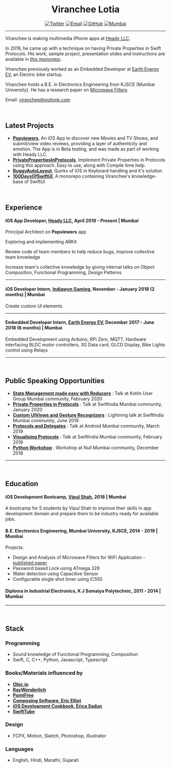 <h1 align="center">Viranchee Lotia</h1>

<p align="center">
  <a href="https://twitter.com/code_magician"><img src="https://img.shields.io/badge/Twitter-299-34A1F2.svg" alt="Twitter"></a>
  <a href="mailto:viranchee@outlook.com"><img src="https://img.shields.io/badge/Email-viranchee%40outlook.com-red.svg" alt="Email"></a>
  <a href="https://github.com/Viranchee"><img src="https://img.shields.io/badge/Github-Viranchee-000000.svg" alt="GitHub"></a>
  <a href="https://www.linkedin.com/in/viranchee/"><img src="https://img.shields.io/badge/LinkedIn-Viranchee-007AB4.svg" alt="Mumbai"></a>

</p>

---

Viranchee is making multimedia iPhone apps at [Heady LLC][heady].

In 2019, he came up with a technique on having Private Properties in Swift Protocols. His work, sample project, presentation slides and instructions are available in [this monorepo][PrivatePropertiesInProtocols].

Viranchee previously worked as an Embedded Developer at [Earth Energy EV][earthEnergy], an Electric bike startup.

Viranchee holds a B.E. in Electronics Engineering from KJSCE (Mumbai University). He has a research paper on [Microwave Filters][microwavePaper]

Email: viranchee@outlook.com

<br/>

## Latest Projects 

- [**Popviewers**][heady], An iOS App to discover new Movies and TV Shows, and submit/view video reviews, providing a layer of authenticity and emotion. The App is in Beta testing, and was made as part of working with Heady LLC.
- [**PrivatePropertiesInProtocols**][PrivatePropertiesInProtocols], Implement Private Properties in Protocols using this approach. Easy to use, along with Compile time help.
- [**BuggyAutoLayout**][buggyAutoLayout], Quirks of iOS in Keyboard handling and it's solution
- [**100DaysOfSwiftUI**][100SwiftUI], A monorepo containing Viranchee's knowledge-base of SwiftUI

<br/>

## Experience 

#### iOS App Developer, [Heady LLC][heady], April 2019 - Present | Mumbai

Principal Architect on **Popviewers** app

Exploring and implementing ARKit

Review code of team members to help reduce bugs, improve collective team knowledge

Increase team's collective knowledge by giving internal talks on Object Composition, Functional Programming, Design Patterns

--- 

#### iOS Developer Intern, [Indiawyn Gaming][indiawyn], November - January 2018 (2 months)  | Mumbai

Create custom UI elements

--- 

#### Embedded Developer Intern, [Earth Energy EV][earthEnergy], December 2017 - June 2018 (6 months) | Mumbai

Embedded Development using Arduino, RPi Zero, MQTT, Hardware interfacing BLDC motor controllers, 3G Data card, GLCD Display, Bike Lights control using Relays

---

<br/>

## Public Speaking Opportunities

- **[State Management made easy with Reducers][kotlinReducer]** : Talk at Kotlin User Group Mumbai community, February 2020
- **[Private Properties in Protocols][swiftMumbaiPrivatePropertiesInProtocols]** : Talk at SwiftIndia Mumbai community, January 2020
- **[Custom UIViews and Gesture Recognizers][swiftUIViewLightning]** : Lightning talk at SwiftIndia Mumbai community, June 2019
- **[Protocols and Delegates][madProtocol]** : Talk at Android Mumbai community, March 2019 
- **[Visualising Protocols][swiftMumbaiProtocols]** : Talk at SwiftIndia Mumbai community, February 2019 
- **[Python Workshop][pythonWorkshop]** : Workshop at Null Mumbai community, December 2018
---
<br/>

## Education

#### iOS Development Bootcamp, [Vipul Shah][vipulSpeaker], 2018 | Mumbai

A bootcamp for 5 students by Vipul Shah to improve their skills in app development domain and prepare them to be industry ready for available jobs.

#### B.E. Electronics Engineering, Mumbai University, KJSCE, 2014 - 2019 | Mumbai

Projects:
- Design and Analysis of Microwave Filters for WiFi Application - [published paper][microwavePaper]
- Password based Lock using ATmega 328
- Water detection using Capacitive Sensor 
- Configurable single shot timer using IC555

#### Diploma in Industrial Electronics, K J Somaiya Polytechnic, 2011 - 2014 | Mumbai

---


<br/>

## Stack

### Programming

- Sound knowledge of Functional Programming, Composition
- Swift, C, C++, Python, Javascript, Typescript

### Books/Materials influenced by
- **[Objc.io](objc.io)**
- **[RayWenderlich](raywenderlich.com/store)**
- **[PointFree](pointfree.co)**
- **[Composing Software, Eric Elliot](https://leanpub.com/composingsoftware)**
- **[iOS Development Cookbook, Erica Sadun](https://www.amazon.com/Core-iOS-Developers-Cookbook-Library/dp/0321948106)**
- **[SwiftTube](swifttube.co)**

### Design

- FCPX, Motion, Sketch, Photoshop, Illustrator

### Languages

- English, Hindi, Marathi, Gujarati


<br/>

<!-- Links -->

<!-- Resume -->

[pdfResume]: www.fast.com

<!-- Social Media -->

[twitter]: https://twitter.com/code_magician
[email]: mailto:viranchee@outlook.com
[linkedin]: https://www.linkedin.com/in/viranchee/
[website]: https://www.viranchee.com
[github]: https://github.com/Viranchee
[location]: https://www.google.co.in/maps/place/Mumbai

<!-- Places Worked -->

[heady]: www.heady.io
[indiawyn]: www.indiawyn.com
[earthEnergy]: http://earthenergy-ev.com/

[vipulSpeaker]: https://www.de.droidcon.com/speaker/Vipul-Shah

<!-- Publications -->

[microwavePaper]: www.ijetsr.com/images/short_pdf/1491812828_dmce943_ivenue_ijetsr.pdf

<!-- Talks -->

[pythonWorkshop]: https://www.null.co.in/events/524-mumbai-null-mumbai-public-puliya-15-december-2018-python
[swiftMumbaiProtocols]: https://www.meetup.com/SwiftMumbai/events/258465693/
[madProtocol]: https://www.meetup.com/gdg-mad/events/259838998/
[swiftUIViewLightning]: https://www.meetup.com/SwiftMumbai/events/260541095/
[swiftMumbaiPrivatePropertiesInProtocols]: https://www.meetup.com/SwiftMumbai/events/266462321/
[kotlinReducer]: https://www.meetup.com/Kotlin-User-Group-Mumbai/events/268077446/

<!-- Repos -->

[PrivatePropertiesInProtocols]: www.github.com/Viranchee/PrivatePropertiesInProtocols
[buggyAutoLayout]: https://github.com/Viranchee/BuggyAutolayout
[100SwiftUI]: www.fast.com
